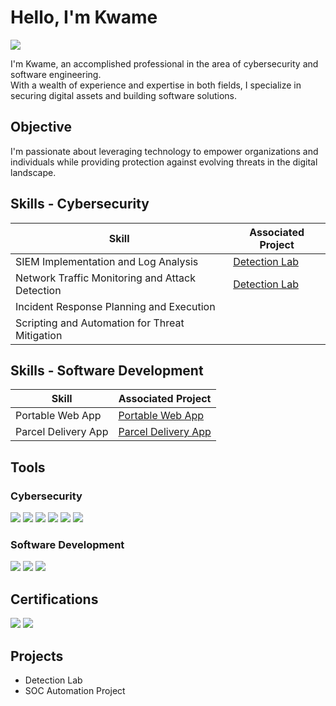 # Hello, I'm Kwame
<a href="https://www.linkedin.com/in/kwamedavour/"><img src="https://img.shields.io/badge/-LinkedIn-0072b1?&style=for-the-badge&logo=linkedin&logoColor=white" /></a>

I'm Kwame, an accomplished professional in the area of cybersecurity and software engineering.<br />
With a wealth of experience and expertise in both fields, I specialize in securing digital assets and building software solutions.  

## Objective
I'm passionate about leveraging technology to empower organizations and individuals while providing protection against evolving threats in the digital landscape.
  
## Skills - Cybersecurity

| Skill                                         | Associated Project         |
|-----------------------------------------------|----------------------------|
| SIEM Implementation and Log Analysis          | <a href="https://github.com/ghost-protocol/Cyber-Lab/tree/main">Detection Lab</a>|
| Network Traffic Monitoring and Attack Detection | <a href="https://google.com">Detection Lab</a>|
| Incident Response Planning and Execution      | |
| Scripting and Automation for Threat Mitigation | |


## Skills - Software Development

| Skill                                         | Associated Project         |
|-----------------------------------------------|----------------------------|
| Portable Web App | <a href="https://github.com/ghost-protocol/Pokemon-PWA">Portable Web App</a>|
| Parcel Delivery App      | <a href="https://github.com/ghost-protocol/swyftparcel">Parcel Delivery App</a>|

## Tools

### Cybersecurity
<div>
    <img src="https://img.shields.io/badge/-Wireshark-1679A7?&style=for-the-badge&logo=Wireshark&logoColor=white" />
    <img src="https://img.shields.io/badge/-Microsoft_Defender_for_Endpoint-00A4EF?&style=for-the-badge&logo=Microsoft&logoColor=white" />
    <img src="https://img.shields.io/badge/-Velociraptor-4B275F?&style=for-the-badge&logo=Velociraptor&logoColor=white" />
    <img src="https://img.shields.io/badge/-Microsoft_Sentinel-0078D4?&style=for-the-badge&logo=Microsoft&logoColor=white" />
    <img src="https://img.shields.io/badge/-Splunk-000000?&style=for-the-badge&logo=Splunk&logoColor=white" />
    <img src="https://img.shields.io/badge/-Elastic-005571?&style=for-the-badge&logo=Elastic&logoColor=white" />
</div>

### Software Development
<div>
  <img src="https://img.shields.io/npm/v/npm.svg?logo=nodedotjs" /> 
  <img src="https://img.shields.io/badge/-Elastic-005571?&style=for-the-badge&logo=Elastic&logoColor=white" />
   <img src="https://img.shields.io/badge/-json-005571?&style=for-the-badge&logo=json&logoColor=white" />
</div>


## Certifications
<div>
<img src="https://img.shields.io/badge/-CISSP-0052CC?&style=for-the-badge&logo=ISC2&logoColor=white" />
<img src="https://img.shields.io/badge/-CEH-0052CC?&style=for-the-badge&logo=ECCouncil&logoColor=white" />
</div>

## Projects
- Detection Lab
- SOC Automation Project
